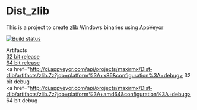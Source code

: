 # Dist_zlib

This is a project to create <a href="http://www.zlib.net"> zlib </a> Windows binaries using <a href="https://www.appveyor.com">AppVeyor</a><br />

[![Build status](https://ci.appveyor.com/api/projects/status/av2jl6wrvxxvcgry/branch/master?svg=true)](https://ci.appveyor.com/project/maxirmx/dist-zlib/branch/master)

Artifacts
<br />
<a href="http://ci.appveyor.com/api/projects/maxirmx/Dist-zlib/artifacts/zlib.7z?job=platform%3A+x86&configuration%3A+release"> 32 bit release</a>
<br />
<a href="http://ci.appveyor.com/api/projects/maxirmx/Dist-zlib/artifacts/zlib.7z?job=platform%3A+amd64&configuration%3A+release"> 64 bit release</a>
<br />
<a href="http://ci.appveyor.com/api/projects/maxirmx/Dist-zlib/artifacts/zlib.7z?job=platform%3A+x86&configuration%3A+debug> 32 bit debug</a> 
<br />
<a href="http://ci.appveyor.com/api/projects/maxirmx/Dist-zlib/artifacts/zlib.7z?job=platform%3A+amd64&configuration%3A+debug> 64 bit debug</a> 
